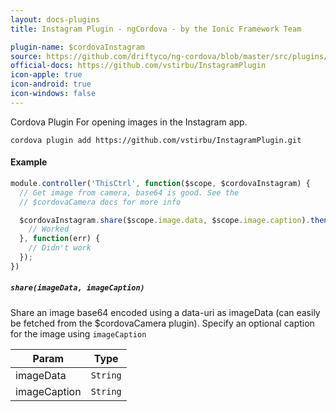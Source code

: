 ```yaml
---
layout: docs-plugins
title: Instagram Plugin - ngCordova - by the Ionic Framework Team

plugin-name: $cordovaInstagram
source: https://github.com/driftyco/ng-cordova/blob/master/src/plugins/instagram.js
official-docs: https://github.com/vstirbu/InstagramPlugin
icon-apple: true
icon-android: true
icon-windows: false
---
```


Cordova Plugin For opening images in the Instagram app.

```
cordova plugin add https://github.com/vstirbu/InstagramPlugin.git
```

#### Example

```javascript
module.controller('ThisCtrl', function($scope, $cordovaInstagram) {
  // Get image from camera, base64 is good. See the
  // $cordovaCamera docs for more info

  $cordovaInstagram.share($scope.image.data, $scope.image.caption).then(function() {
    // Worked
  }, function(err) {
    // Didn't work
  });
})
```

##### `share(imageData, imageCaption)`

Share an image base64 encoded using a data-uri as imageData (can easily be fetched from the $cordovaCamera plugin). Specify
an optional caption for the image using `imageCaption`

| Param        | Type           |
| ------------ |----------------|
| imageData    | `String`       |
| imageCaption | `String`       |

